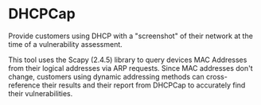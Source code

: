 # DHCPCap
Provide customers using DHCP with a "screenshot" of their network at the time of a vulnerability assessment. 

This tool uses the Scapy (2.4.5) library to query devices MAC Addresses from their logical addresses via ARP requests. 
Since MAC addresses don't change, customers using dynamic addressing methods can cross-reference their results and their report from
DHCPCap to accurately find their vulnerabilities. 
